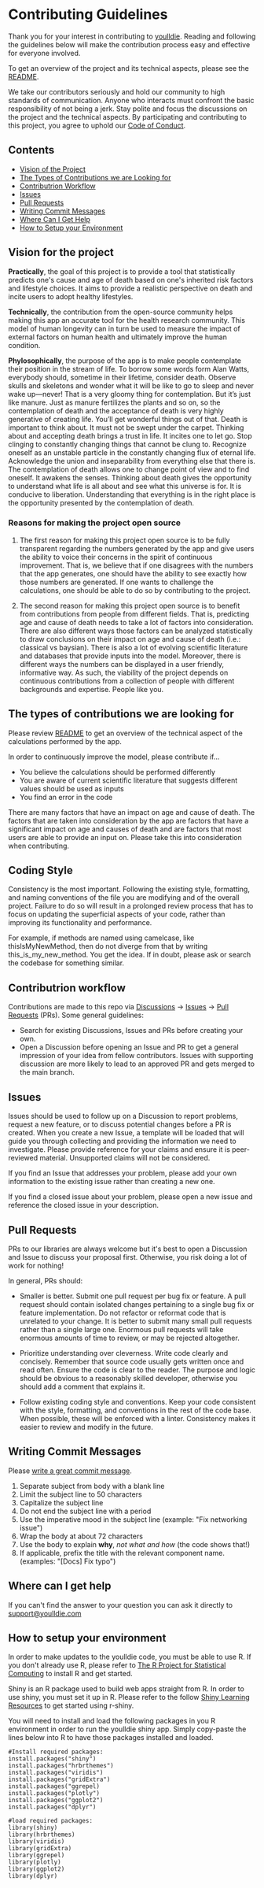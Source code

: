 # Contributing Guidelines

Thank you for your interest in contributing to [youlldie](https://youlldie.com). Reading and following the guidelines below will make the contribution process easy and effective for everyone involved.

To get an overview of the project and its technical aspects, please see the [README](README.md).

We take our contributors seriously and hold our community to high standards of communication. Anyone who interacts must confront the basic responsibility of not being a jerk. Stay polite and focus the discussions on the project and the technical aspects. By participating and contributing to this project, you agree to uphold our [Code of Conduct](CODE_OF_CONDUCT.md).

## Contents

- [Vision of the Project](#vision-for-the-project)
- [The Types of Contributions we are Looking for](#the-types-of-contributions-we-are-looking-for)
- [Contributrion Workflow](#contributrion-workflow)
- [Issues](#issues)
- [Pull Requests](#pull-requests)
- [Writing Commit Messages](#writing-commit-messages)
- [Where Can I Get Help](#where-can-i-get-help)
- [How to Setup your Environment](#how-to-setup-your-environment)

## Vision for the project

**Practically**, the goal of this project is to provide a tool that statistically predicts one's cause and age of death based on one's inherited risk factors and lifestyle choices. It aims to provide a realistic perspective on death and incite users to adopt healthy lifestyles.

**Technically**, the contribution from the open-source community helps making this app an accurate tool for the health research community. This model of human longevity can in turn be used to measure the impact of external factors on human health and ultimately improve the human condition. 

**Phylosophically**, the purpose of the app is to make people contemplate their position in the stream of life. To borrow some words form Alan Watts, everybody should, sometime in their lifetime, consider death. Observe skulls and skeletons and wonder what it will be like to go to sleep and never wake up—never! That is a very gloomy thing for contemplation. But it’s just like manure. Just as manure fertilizes the plants and so on, so the contemplation of death and the acceptance of death is very highly generative of creating life. You’ll get wonderful things out of that. Death is important to think about. It must not be swept under the carpet. Thinking about and accepting death brings a trust in life. It incites one to let go. Stop clinging to constantly changing things that cannot be clung to. Recognize oneself as an unstable particle in the constantly changing flux of eternal life. Acknowledge the union and inseparability from everything else that there is. The contemplation of death allows one to change point of view and to find oneself. It awakens the senses. Thinking about death gives the opportunity to understand what life is all about and see what this universe is for. It is conducive to liberation. Understanding that everything is in the right place is the opportunity presented by the contemplation of death.

### Reasons for making the project open source

1. The first reason for making this project open source is to be fully transparent regarding the numbers generated by the app and give users the ability to voice their concerns in the spirit of continuous improvement. That is, we believe that if one disagrees with the numbers that the app generates, one should have the ability to see exactly how those numbers are generated. If one wants to challenge the calculations, one should be able to do so by contributing to the project.  

2. The second reason for making this project open source is to benefit from contributions from people from different fields. That is, predicting age and cause of death needs to take a lot of factors into consideration. There are also different ways those factors can be analyzed statistically to draw conclusions on their impact on age and cause of death (i.e.: classical vs baysian). There is also a lot of evolving scientific literature and databases that provide inputs into the model. Moreover, there is different ways the numbers can be displayed in a user friendly, informative way. As such, the viability of the project depends on continuous contributions from a collection of people with different backgrounds and expertise. People like you. 

## The types of contributions we are looking for

Please review [README](README.md) to get an overview of the technical aspect of the calculations performed by the app. 

In order to continuously improve the model, please contribute if...
* You believe the calculations should be performed differently
* You are aware of current scientific literature that suggests different values should be used as inputs
* You find an error in the code

There are many factors that have an impact on age and cause of death. The factors that are taken into consideration by the app are factors that have a significant impact on age and causes of death and are factors that most users are able to provide an input on. Please take this into consideration when contributing.

## Coding Style

Consistency is the most important. Following the existing style, formatting, and naming conventions of the file you are modifying and of the overall project. Failure to do so will result in a prolonged review process that has to focus on updating the superficial aspects of your code, rather than improving its functionality and performance.

For example, if methods are named using camelcase, like thisIsMyNewMethod, then do not diverge from that by writing this_is_my_new_method. You get the idea. If in doubt, please ask or search the codebase for something similar.

## Contributrion workflow

Contributions are made to this repo via [Discussions](https://docs.github.com/en/discussions) -> [Issues](https://docs.github.com/en/pull-requests) -> [Pull Requests](https://docs.github.com/en/pull-requests/collaborating-with-pull-requests/proposing-changes-to-your-work-with-pull-requests/about-pull-requests) (PRs). Some general guidelines:
* Search for existing Discussions, Issues and PRs before creating your own.
* Open a Discussion before opening an Issue and PR to get a general impression of your idea from fellow contributors. Issues with supporting discussion are more likely to lead to an approved PR and gets merged to the main branch.

## Issues

Issues should be used to follow up on a Discussion to report problems, request a new feature, or to discuss potential changes before a PR is created. When you create a new Issue, a template will be loaded that will guide you through collecting and providing the information we need to investigate. Please provide reference for your claims and ensure it is peer-reviewed material. Unsupported claims will not be considered.

If you find an Issue that addresses your problem, please add your own information to the existing issue rather than creating a new one.

If you find a closed issue about your problem, please open a new issue and reference the closed issue in your description.

## Pull Requests

PRs to our libraries are always welcome but it's best to open a Discussion and Issue to discuss your proposal first. Otherwise, you risk doing a lot of work for nothing!  

In general, PRs should:

* Smaller is better. Submit one pull request per bug fix or feature. A pull request should contain isolated changes pertaining to a single bug fix or feature implementation. Do not refactor or reformat code that is unrelated to your change. It is better to submit many small pull requests rather than a single large one. Enormous pull requests will take enormous amounts of time to review, or may be rejected altogether.

* Prioritize understanding over cleverness. Write code clearly and concisely. Remember that source code usually gets written once and read often. Ensure the code is clear to the reader. The purpose and logic should be obvious to a reasonably skilled developer, otherwise you should add a comment that explains it.

* Follow existing coding style and conventions. Keep your code consistent with the style, formatting, and conventions in the rest of the code base. When possible, these will be enforced with a linter. Consistency makes it easier to review and modify in the future.

## Writing Commit Messages

Please [write a great commit message](https://chris.beams.io/posts/git-commit/).

1. Separate subject from body with a blank line
2. Limit the subject line to 50 characters
3. Capitalize the subject line
4. Do not end the subject line with a period
5. Use the imperative mood in the subject line (example: "Fix networking issue")
6. Wrap the body at about 72 characters
7. Use the body to explain **why**, *not what and how* (the code shows that!)
8. If applicable, prefix the title with the relevant component name. (examples: "[Docs] Fix typo")

## Where can I get help

If you can't find the answer to your question you can ask it directly to support@youlldie.com

## How to setup your environment

In order to make updates to the youlldie code, you must be able to use R. If you don't already use R, please refer to [The R Project for Statistical Computing](https://www.r-project.org) to install R and get started. 

Shiny is an R package used to build web apps straight from R. In order to use shiny, you must set it up in R. Please refer to the follow [Shiny Learning Resources](https://shiny.rstudio.com/tutorial/#get-started) to get started using r-shiny.
 
You will need to install and load the following packages in you R environment in order to run the youlldie shiny app. Simply copy-paste the lines below into R to have those packages installed and loaded.

```
#Install required packages:
install.packages("shiny")
install.packages("hrbrthemes")
install.packages("viridis")
install.packages("gridExtra")
install.packages("ggrepel)
install.packages("plotly")
install.packages("ggplot2")
install.packages("dplyr")
 
#load required packages:
library(shiny)
library(hrbrthemes)
library(viridis)
library(gridExtra)
library(ggrepel)
library(plotly)
library(ggplot2)
library(dplyr)
```

